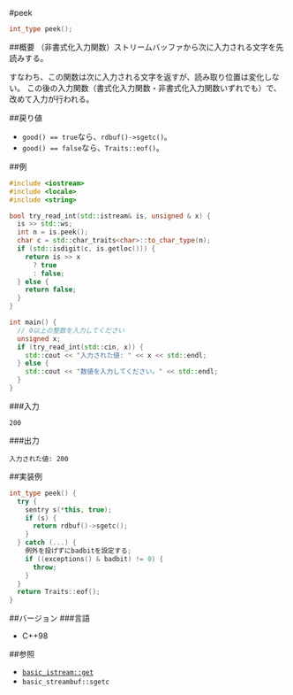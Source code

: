 #peek
```cpp
int_type peek();
```

##概要
（非書式化入力関数）ストリームバッファから次に入力される文字を先読みする。

すなわち、この関数は次に入力される文字を返すが、読み取り位置は変化しない。
この後の入力関数（書式化入力関数・非書式化入力関数いずれでも）で、改めて入力が行われる。

##戻り値

- `good() == true`なら、`rdbuf()->sgetc()`。
- `good() == false`なら、`Traits::eof()`。

##例
```cpp
#include <iostream>
#include <locale>
#include <string>

bool try_read_int(std::istream& is, unsigned & x) {
  is >> std::ws;
  int n = is.peek();
  char c = std::char_traits<char>::to_char_type(n);
  if (std::isdigit(c, is.getloc())) {
    return is >> x
      ? true
      : false;
  } else {
    return false;
  }
}

int main() {
  // 0以上の整数を入力してください
  unsigned x;
  if (try_read_int(std::cin, x)) {
    std::cout << "入力された値: " << x << std::endl;
  } else {
    std::cout << "数値を入力してください。" << std::endl;
  }
}
```

###入力
```
200
```

###出力
```
入力された値: 200
```

##実装例
```cpp
int_type peek() {
  try {
    sentry s(*this, true);
    if (s) {
      return rdbuf()->sgetc();
    }
  } catch (...) {
    例外を投げずにbadbitを設定する;
    if ((exceptions() & badbit) != 0) {
      throw;
    }
  }
  return Traits::eof();
}
```

##バージョン
###言語
- C++98

##参照

- [`basic_istream::get`](./get.md)
- `basic_streambuf::sgetc`
